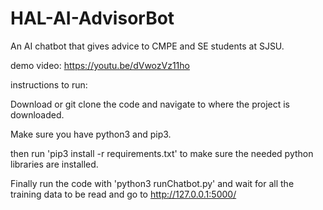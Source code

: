# HAL-AI-AdvisorBot
An AI chatbot that gives advice to CMPE and SE students at SJSU.

demo video: https://youtu.be/dVwozVz11ho


instructions to run:

Download or git clone the code and navigate to where the project is downloaded.

Make sure you have python3 and pip3.

then run 'pip3 install -r requirements.txt' to make sure the needed python libraries are installed.

Finally run the code with 'python3 runChatbot.py' and wait for all the training data to be read and go to http://127.0.0.1:5000/
